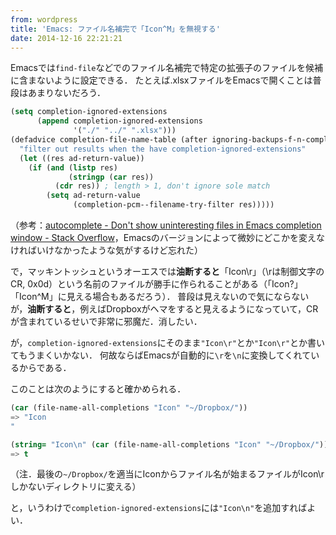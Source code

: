 ```yaml
---
from: wordpress
title: 'Emacs: ファイル名補完で「Icon^M」を無視する'
date: 2014-12-16 22:21:21
---
```


Emacsでは<code>find-file</code>などでのファイル名補完で特定の拡張子のファイルを候補に含まないように設定できる．
たとえば.xlsxファイルをEmacsで開くことは普段はあまりないだろう．

<!--more-->

```lisp
(setq completion-ignored-extensions
      (append completion-ignored-extensions
              '("./" "../" ".xlsx")))
(defadvice completion-file-name-table (after ignoring-backups-f-n-completion activate)
  "filter out results when the have completion-ignored-extensions"
  (let ((res ad-return-value))
    (if (and (listp res)
             (stringp (car res))
          (cdr res)) ; length > 1, don't ignore sole match
        (setq ad-return-value
              (completion-pcm--filename-try-filter res)))))
```

（参考：<a href="http://stackoverflow.com/questions/1731634/dont-show-uninteresting-files-in-emacs-completion-window">autocomplete - Don't show uninteresting files in Emacs completion window - Stack Overflow</a>，Emacsのバージョンによって微妙にどこかを変えなければいけなかったような気がするけど忘れた）


で，マッキントッシュというオーエスでは<strong>油断すると</strong>「Icon\r」（\rは制御文字のCR, 0x0d）という名前のファイルが勝手に作られることがある（「Icon?」「Icon^M」に見える場合もあるだろう）．
普段は見えないので気にならないが，<strong>油断すると</strong>，例えばDropboxがヘマをすると見えるようになっていて，CRが含まれているせいで非常に邪魔だ．消したい．


が，<code>completion-ignored-extensions</code>にそのまま<code>"Icon\r"</code>とか<code>"Icon\\r"</code>とか書いてもうまくいかない．
何故ならばEmacsが自動的に<code>\r</code>を<code>\n</code>に変換してくれているからである．

このことは次のようにすると確かめられる．

```lisp
(car (file-name-all-completions "Icon" "~/Dropbox/"))
=> "Icon
"

(string= "Icon\n" (car (file-name-all-completions "Icon" "~/Dropbox/")))
=> t
```

（注．最後の<code>~/Dropbox/</code>を適当にIconからファイル名が始まるファイルがIcon\rしかないディレクトリに変える）

と，いうわけで<code>completion-ignored-extensions</code>には<code>"Icon\n"</code>を追加すればよい．
